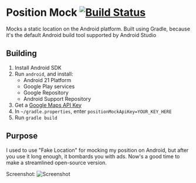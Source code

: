 # Position Mock [![Build Status](https://travis-ci.org/mitchhentges/position-mock.svg?branch=master)](https://travis-ci.org/mitchhentges/position-mock)

Mocks a static location on the Android platform.
Built using Gradle, because it's the default Android build tool supported by Android Studio

## Building

1. Install Android SDK
2. Run `android`, and install:
    * Android 21 Platform
    * Google Play services
    * Google Repository
    * Android Support Repository
3. Get a [Google Maps API Key](https://developers.google.com/maps/documentation/android/signup)
4. In `~/gradle.properties`, enter `positionMockApiKey=YOUR_KEY_HERE`
3. Run `gradle build`

## Purpose

I used to use "Fake Location" for mocking my position on Android, but after you use it long enough, it bombards
you with ads. Now's a good time to make a streamlined open-source version.

Screenshot:
![Screenshot](https://cloud.githubusercontent.com/assets/7784737/9149247/f44c1490-3d55-11e5-8d66-83131b235ee8.png)
